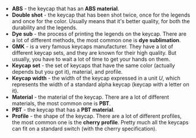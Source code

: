 - **ABS** - the keycap that has an **ABS material**.
- **Double shot** - the keycap that has been shot twice, once for the legends and once for the color. Usually means that it's better quality, for both the durability and the legends.
- **Dye sub** - the process of printing the legends on the keycap. There are a lot of different methods, the most common one is **dye sublimation**.
- **GMK** - is a very famous keycaps manufacturer. They have a lot of different keycap sets, and they are known for their high quality. But usually, you have to wait a lot of time to get your hands on them.
- **Keycap set** - the set of keycaps that have the same color (actually depends but you got it), material, and profile.
- **Keycap width** - the width of the keycap expressed in a unit _U_, which represents the width of a standard alpha keycap (keycap with a letter on it).
- **Material** - the material of the keycap. There are a lot of different materials, the most common one is **PBT**.
- **PBT** - the keycap that has a **PBT material**.
- **Profile** - the shape of the keycap. There are a lot of different profiles, the most common one is the **cherry profile**. Pretty much all the keycaps can fit on a standard switch (with the cherry specification).
